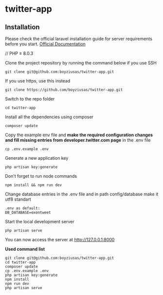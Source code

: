 # twitter-app

## Installation

Please check the official laravel installation guide for server requirements before you start. [Official Documentation](https://laravel.com/docs/8.x/installation/)

//
PHP ≥ 8.0.3


Clone the project repository by running the command below if you use SSH

```
git clone git@github.com:boyziusas/twitter-app.git
```

If you use https, use this instead

```
git clone https://github.com/boyziusas/twitter-app.git
```

Switch to the repo folder

```
cd twitter-app
```

Install all the dependencies using composer

```
composer update
```

Copy the example env file and **make the required configuration changes and fill missing entries from developer.twitter.com page** in the .env file

```
cp .env.example .env
```

Generate a new application key

```
php artisan key:generate
```

Don't forget to run node commands

```
npm install && npm run dev
```
Change database entries in the .env file and in path config/database make it utf8 standart

```
.env as default: 
DB_DATABASE=oxontweet
```

Start the local development server

```
php artisan serve
```

You can now access the server at http://127.0.0.1:8000

**Used command list**

```
git clone git@github.com:boyziusas/twitter-app.git
cd twitter-app
composer update
cp .env.example .env
php artisan key:generate
npm install
npm run dev
php artisan serve 
```
